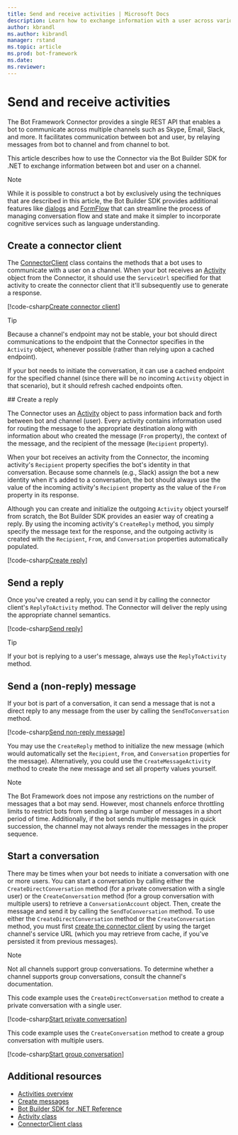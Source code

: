 ```yaml
---
title: Send and receive activities | Microsoft Docs
description: Learn how to exchange information with a user across various channels by using the Connector service via the Bot Builder SDK for .NET.
author: kbrandl
ms.author: kibrandl
manager: rstand
ms.topic: article
ms.prod: bot-framework
ms.date: 
ms.reviewer:
---
```


# Send and receive activities

The Bot Framework Connector provides a single REST API that enables a bot to communicate across multiple 
channels such as Skype, Email, Slack, and more. 
It facilitates communication between bot and user, by relaying messages from bot to channel 
and from channel to bot. 

This article describes how to use the Connector via the Bot Builder SDK for .NET to 
exchange information between bot and user on a channel. 

> [!NOTE]
> While it is possible to construct a bot by exclusively using the techniques that are described
> in this article, the Bot Builder SDK provides additional features like 
> [dialogs](bot-builder-dotnet-dialogs.md) and [FormFlow](bot-builder-dotnet-formflow.md) that 
> can streamline the process of managing conversation flow and state and 
> make it simpler to incorporate cognitive services such as language understanding.

## Create a connector client

The [ConnectorClient][ConnectorClient] class contains the methods that a bot uses to communicate with a user on a channel. 
When your bot receives an <a href="https://docs.microsoft.com/en-us/dotnet/api/microsoft.bot.connector.activity?view=botbuilder-3.8" target="_blank">Activity</a> object from the Connector, 
it should use the `ServiceUrl` specified for that activity to create the connector client that it'll 
subsequently use to generate a response. 

[!code-csharp[Create connector client](../includes/code/dotnet-send-and-receive.cs#createConnectorClient)]

> [!TIP]
> Because a channel's endpoint may not be stable, your bot should direct communications to the endpoint 
> that the Connector specifies in the `Activity` object, whenever possible (rather than relying upon a cached endpoint). 
>
> If your bot needs to initiate the conversation, it can use a cached endpoint for the specified channel 
> (since there will be no incoming `Activity` object in that scenario), but it should refresh cached endpoints often. 

##<a id="create-reply"></a> Create a reply

The Connector uses an [Activity](bot-builder-dotnet-activities.md) object to pass information back and forth between bot and channel (user). 
Every activity contains information used for routing the message to the appropriate destination 
along with information about who created the message (`From` property), 
the context of the message, and the recipient of the message (`Recipient` property).

When your bot receives an activity from the Connector, the incoming activity's `Recipient` property specifies 
the bot's identity in that conversation. 
Because some channels (e.g., Slack) assign the bot a new identity when it's added to a conversation, 
the bot should always use the value of the incoming activity's `Recipient` property as the value of 
the `From` property in its response.

Although you can create and initialize the outgoing `Activity` object yourself from scratch, 
the Bot Builder SDK provides an easier way of creating a reply. 
By using the incoming activity's `CreateReply` method, 
you simply specify the message text for the response, and the outgoing activity is created 
with the `Recipient`, `From`, and `Conversation` properties automatically populated.

[!code-csharp[Create reply](../includes/code/dotnet-send-and-receive.cs#createReply)]

## Send a reply

Once you've created a reply, you can send it by calling the connector client's `ReplyToActivity` method. 
The Connector will deliver the reply using the appropriate channel semantics. 

[!code-csharp[Send reply](../includes/code/dotnet-send-and-receive.cs#sendReply)]

> [!TIP]
> If your bot is replying to a user's message, always use the `ReplyToActivity` method.

## Send a (non-reply) message 

If your bot is part of a conversation, it can send a message that is not a direct reply to 
any message from the user by calling the `SendToConversation` method. 

[!code-csharp[Send non-reply message](../includes/code/dotnet-send-and-receive.cs#sendNonReplyMessage)]

You may use the `CreateReply` method to initialize the new message (which would automatically set 
the `Recipient`, `From`, and `Conversation` properties for the message). 
Alternatively, you could use the `CreateMessageActivity` method to create the new message 
and set all property values yourself.

> [!NOTE]
> The Bot Framework does not impose any restrictions on the number of messages that a bot may send. 
> However, most channels enforce throttling limits to restrict bots from sending a large number of messages in a short period of time. 
> Additionally, if the bot sends multiple messages in quick succession, 
> the channel may not always render the messages in the proper sequence.

## Start a conversation

There may be times when your bot needs to initiate a conversation with one or more users. 
You can start a conversation by calling either the `CreateDirectConversation` method (for a private conversation with a single user) 
or the `CreateConversation` method (for a group conversation with multiple users) 
to retrieve a `ConversationAccount` object. 
Then, create the message and send it by calling the `SendToConversation` method. 
To use either the `CreateDirectConversation` method or the `CreateConversation` method,
you must first [create the connector client](#create-a-connector-client) by using the target channel's service URL 
(which you may retrieve from cache, if you've persisted it from previous messages). 

> [!NOTE]
> Not all channels support group conversations. 
> To determine whether a channel supports group conversations, consult the channel's documentation.

This code example uses the `CreateDirectConversation` method to create a private conversation with a single user.

[!code-csharp[Start private conversation](../includes/code/dotnet-send-and-receive.cs#startPrivateConversation)]

This code example uses the `CreateConversation` method to create a group conversation with multiple users.

[!code-csharp[Start group conversation](../includes/code/dotnet-send-and-receive.cs#startGroupConversation)]

## Additional resources

- [Activities overview](bot-builder-dotnet-activities.md)
- [Create messages](bot-builder-dotnet-create-messages.md)
- <a href="https://docs.microsoft.com/en-us/dotnet/api/?view=botbuilder-3.8" target="_blank">Bot Builder SDK for .NET Reference</a>
- <a href="https://docs.microsoft.com/en-us/dotnet/api/microsoft.bot.connector.activity?view=botbuilder-3.8" target="_blank">Activity class</a>
- <a href="https://docs.microsoft.com/en-us/dotnet/api/microsoft.bot.connector.connectorclient?view=botbuilder-3.8" target="_blank">ConnectorClient class</a>

[ConnectorClient]: https://docs.microsoft.com/en-us/dotnet/api/microsoft.bot.connector.connectorclient?view=botbuilder-3.8